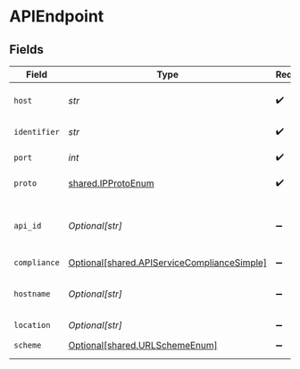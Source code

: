 # APIEndpoint


## Fields

| Field                                                                                            | Type                                                                                             | Required                                                                                         | Description                                                                                      |
| ------------------------------------------------------------------------------------------------ | ------------------------------------------------------------------------------------------------ | ------------------------------------------------------------------------------------------------ | ------------------------------------------------------------------------------------------------ |
| `host`                                                                                           | *str*                                                                                            | :heavy_check_mark:                                                                               | IP v4/v6 address of the API endpoint                                                             |
| `identifier`                                                                                     | *str*                                                                                            | :heavy_check_mark:                                                                               | Unique id of the Endpoint                                                                        |
| `port`                                                                                           | *int*                                                                                            | :heavy_check_mark:                                                                               | Port of the API endpoint                                                                         |
| `proto`                                                                                          | [shared.IPProtoEnum](../../models/shared/ipprotoenum.md)                                         | :heavy_check_mark:                                                                               | An enumeration.                                                                                  |
| `api_id`                                                                                         | *Optional[str]*                                                                                  | :heavy_minus_sign:                                                                               | API service this endpoint belongs to. Empty if still undetermined.                               |
| `compliance`                                                                                     | [Optional[shared.APIServiceComplianceSimple]](../../models/shared/apiservicecompliancesimple.md) | :heavy_minus_sign:                                                                               | N/A                                                                                              |
| `hostname`                                                                                       | *Optional[str]*                                                                                  | :heavy_minus_sign:                                                                               | Hostname of the API endpoint if known                                                            |
| `location`                                                                                       | *Optional[str]*                                                                                  | :heavy_minus_sign:                                                                               | N/A                                                                                              |
| `scheme`                                                                                         | [Optional[shared.URLSchemeEnum]](../../models/shared/urlschemeenum.md)                           | :heavy_minus_sign:                                                                               | An enumeration.                                                                                  |